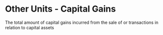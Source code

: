 # Other Units - Capital Gains
The total amount of capital gains incurred from the sale of or transactions in relation to capital assets